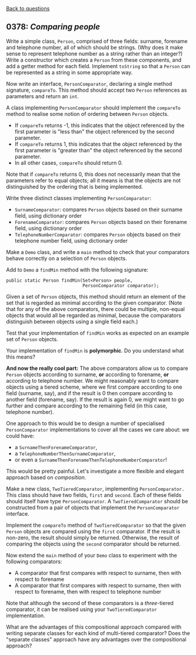 [Back to questions](../../README.md)

## 0378: *Comparing people*

Write a simple class, `Person`, comprised of three fields:
surname, forename and telephone number, all of which should
be strings.  (Why does it make sense to represent telephone
number as a string rather than an integer?)  Write a constructor which
creates a `Person` from these components, and add a getter
method for each field.  Implement `toString` so that a
`Person` can be represented as a string in some appropriate
way.

Now write an interface, `PersonComparator`, declaring a
single method signature, `compareTo`.  This method should
accept two `Person` references as parameters and return an
`int`.

A class implementing `PersonComparator` should implement the
`compareTo` method to realise some notion of ordering
between `Person` objects.

* If `compareTo` returns -1, this indicates that the object referenced by the first parameter is "less than" the object referenced by the second parameter.
* If `compareTo` returns 1, this indicates that the object referenced by the first parameter is "greater than" the object referenced by the second parameter.
* In all other cases, `compareTo` should return 0.

Note that if `compareTo` returns 0, this does not
necessarily mean that the parameters refer to equal objects; all it
means is that the objects are not distinguished by the ordering that
is being implemented.

Write three distinct classes implementing `PersonComparator`:

* `SurnameComparator`: compares `Person` objects based on their surname field, using dictionary order
* `ForenameComparator`: compares `Person` objects based on their forename field, using dictionary order
* `TelephoneNumberComparator`: compares `Person` objects based on their telephone number field, using dictionary order

Make a `Demo` class, and write a `main` method to check that your comparators behave correctly on a selection of `Person` objects.

Add to `Demo` a `findMin` method with the following signature:

```
public static Person findMin(Set<Person> people,
                             PersonComparator comparator);
```

Given a set of `Person` objects, this method should return an element of the set that is regarded as minimal according to the given comparator.  (Note that for any of the above comparators, there could be multiple, non-equal objects that would all be regarded as minimal, because the comparators distinguish between objects using a single field each.)

Test that your implementation of `findMin` works as expected on an example set of `Person` objects.

Your implementation of `findMin` is **polymorphic**.  Do you understand what this means?

**And now the really cool part:** The above comparators
allow us to compare `Person` objects according to surname,
**or** according to forename, **or** according to telephone
number.  We might reasonably want to compare objects using a tiered
scheme, where we first compare according to one field (surname, say),
and if the result is 0 then compare according to another field
(forename, say).  If the result is again 0, we might want to go
further and compare according to the remaining field (in this case,
telephone number).

One approach to this would be to design a number of specialised
`PersonComparator` implementations to cover all the cases we
care about: we could have:

* a `SurnameThenForenameComparator`,
* a `TelephoneNumberThenSurnameComparator`,
* or even a `SurnameThenForenameThenTelephoneNumberComparator`!

This would be
pretty painful.  Let's investigate a more flexible and elegant
approach based on *composition*.

Make a new class, `TwoTieredComparator`, implementing
`PersonComparator.`  This class should have two fields,
`first` and `second`.  Each of these fields should itself have type
`PersonComparator`.  A `TwoTieredComparator`
should be constructed from a pair of objects that implement the
`PersonComparator` interface.

Implement the `compareTo` method of
`TwoTieredComparator` so that the given `Person`
objects are compared using the `first` comparator.  If the
result is non-zero, the result should simply be returned.  Otherwise,
the result of comparing the objects using the `second`
comparator should be returned.

Now extend the `main` method of your `Demo` class
to experiment with the following comparators:

* A comparator that first compares with respect to surname, then with respect to forename
* A comparator that first compares with respect to surname, then with respect to forename, then with respect to telephone number

Note that although the second of these comparators is a
*three*-tiered comparator, it can be realised using your
`TwoTieredComparator` implementation.

What are the advantages of this compositional approach compared with writing separate classes for each kind of multi-tiered comparator?  Does the "separate classes" approach have any advantages over the compositional approach?